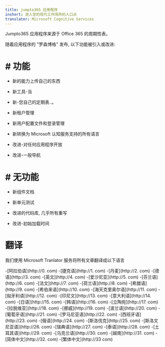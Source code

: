 ```yaml
---
title: jumpto365 应用程序
inshort: 进入您的现代工作场所的入口点
translator: Microsoft Cognitive Services
---
```



Jumpto365 应用程序来源于 Office 365 的周期性表。

随着应用程序的 "罗森博格" 发布, 以下功能被引入或改进:

# # 功能

* 新的能力上传自己的东西

* 新工具-当

* 新-您自己的定期表..。

* 新租户管理

* 新用户配置文件和登录管理

* 新转换为 Microsoft 认知服务支持的所有语言

* 改进-对任何应用程序开放

* 改进-一般导航

# # 无功能

* 新组件文档

* 新单元测试

* 改进的代码库, 几乎所有重写

* 改进-初始加载时间


# 翻译
我们使用 Microsoft Tranlator 服务将所有文章翻译成以下语言

-[阿拉伯语](http://0. com)
-[捷克语](http://1. com)
-[丹麦](http://2. com)
-[德语](http://3. com)
-[英文](http://4. com)
-[爱沙尼亚](http://5. com)
-[芬兰语](http://6. com)
-[法文](http://7. com)
-[荷兰语](http://8. com)
-[希腊语](http://9. com)
-[希伯来语](http://10. com)
-[海天克里奥尔语](http://11. com)
-[匈牙利语](http://12. com)
-[印尼文](http://13. com)
-[意大利语](http://14. com)
-[日语](http://15. com)
-[韩语](http://16. com)
-[立陶宛](http://17. com)
-[拉脱维亚](http://18. com)
-[挪威](http://19. com)
-[波兰语](http://20. com)
-[葡萄牙语](http://21. com)
-[罗马尼亚语](http://22. com)
-[西班牙语](http://23. com)
-[俄语](http://24. com)
-[斯洛伐克](http://25. com)
-[斯洛文尼亚语](http://26. com)
-[瑞典语](http://27. com)
-[泰语](http://28. com)
-[土耳其语](http://29. com)
-[乌克兰语](http://30. com)
-[越南](http://31. com)
-[简体中文](http://32. com)
-[繁体中文](http://33 com)

